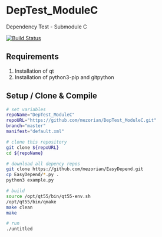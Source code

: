 # DepTest_ModuleC
Dependency Test - Submodule C

[![Build Status](https://travis-ci.org/mezorian/DepTest_ModuleC.svg?branch=master)](https://travis-ci.org/mezorian/DepTest_ModuleC)

## Requirements 
 1. Installation of qt
 2. Installation of python3-pip and gitpython
 
## Setup / Clone & Compile 

```bash
# set variables
repoName="DepTest_ModuleC"
repoURL="https://github.com/mezorian/DepTest_ModuleC.git"
branch="master"
manifest="default.xml"

# clone this repository
git clone ${repoURL}
cd ${repoName}

# download all depency repos
git clone https://github.com/mezorian/EasyDepend.git
cp EasyDepend/*.py .
python3 example.py

# build
source /opt/qt55/bin/qt55-env.sh
/opt/qt55/bin/qmake
make clean
make

# run
./untitled

```
